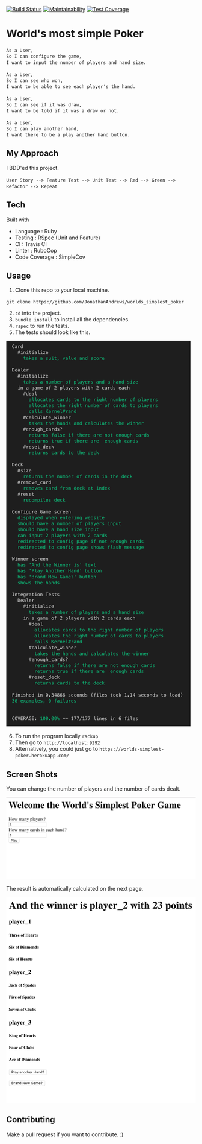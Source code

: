 [![Build Status](https://travis-ci.com/JonathanAndrews/worlds_simplest_poker.svg?branch=master)](https://travis-ci.com/JonathanAndrews/worlds_simplest_poker)
[![Maintainability](https://api.codeclimate.com/v1/badges/39f27f6011c338a5d9e4/maintainability)](https://codeclimate.com/github/JonathanAndrews/worlds_simplest_poker/maintainability)
[![Test Coverage](https://api.codeclimate.com/v1/badges/39f27f6011c338a5d9e4/test_coverage)](https://codeclimate.com/github/JonathanAndrews/worlds_simplest_poker/test_coverage)

# World's most simple Poker

```
As a User,
So I can configure the game,
I want to input the number of players and hand size.

As a User,
So I can see who won,
I want to be able to see each player's the hand.

As a User,
So I can see if it was draw,
I want to be told if it was a draw or not.

As a User,
So I can play another hand,
I want there to be a play another hand button.

```
## My Approach

I BDD'ed this project.

`User Story --> Feature Test --> Unit Test --> Red --> Green --> Refactor --> Repeat`

## Tech

Built with

* Language      : Ruby
* Testing       : RSpec (Unit and Feature)
* CI            : Travis CI
* Linter        : RuboCop
* Code Coverage : SimpleCov 

## Usage

1. Clone this repo to your local machine.
```
git clone https://github.com/JonathanAndrews/worlds_simplest_poker
```
2. `cd` into the project.
2. `bundle install` to install all the dependencies.
2. `rspec` to run the tests.
2. The tests should look like this.

![tests](rspec_output.png)

6. To run the program locally `rackup`
7. Then go to `http://localhost:9292`
8. Alternatively, you could just go to 
`https://worlds-simplest-poker.herokuapp.com/` 

## Screen Shots
You can change the number of players and the number of cards dealt.

![inputs](configure_inputs.png)

The result is automatically calculated on the next page.

![inputs](example_result.png)

## Contributing

Make a pull request if you want to contribute. :)
